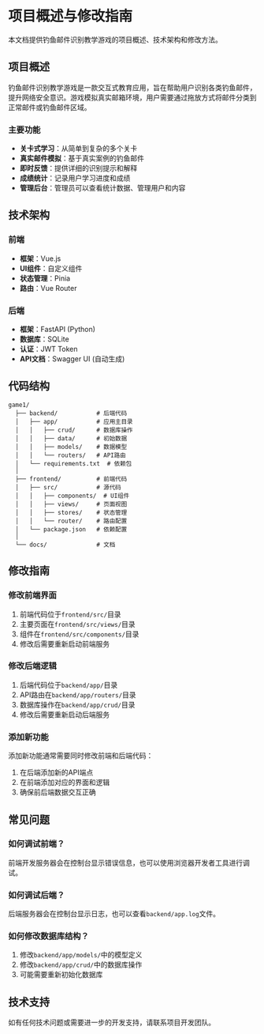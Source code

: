 # 项目概述与修改指南

本文档提供钓鱼邮件识别教学游戏的项目概述、技术架构和修改方法。

## 项目概述

钓鱼邮件识别教学游戏是一款交互式教育应用，旨在帮助用户识别各类钓鱼邮件，提升网络安全意识。游戏模拟真实邮箱环境，用户需要通过拖放方式将邮件分类到正常邮件或钓鱼邮件区域。

### 主要功能

- **关卡式学习**：从简单到复杂的多个关卡
- **真实邮件模拟**：基于真实案例的钓鱼邮件
- **即时反馈**：提供详细的识别提示和解释
- **成绩统计**：记录用户学习进度和成绩
- **管理后台**：管理员可以查看统计数据、管理用户和内容

## 技术架构

### 前端

- **框架**：Vue.js
- **UI组件**：自定义组件
- **状态管理**：Pinia
- **路由**：Vue Router

### 后端

- **框架**：FastAPI (Python)
- **数据库**：SQLite
- **认证**：JWT Token
- **API文档**：Swagger UI (自动生成)

## 代码结构

```
game1/
  ├── backend/           # 后端代码
  │   ├── app/           # 应用主目录
  │   │   ├── crud/      # 数据库操作
  │   │   ├── data/      # 初始数据
  │   │   ├── models/    # 数据模型
  │   │   └── routers/   # API路由
  │   └── requirements.txt  # 依赖包
  │
  ├── frontend/          # 前端代码
  │   ├── src/           # 源代码
  │   │   ├── components/  # UI组件
  │   │   ├── views/     # 页面视图
  │   │   ├── stores/    # 状态管理
  │   │   └── router/    # 路由配置
  │   └── package.json   # 依赖配置
  │
  └── docs/              # 文档
```

## 修改指南

### 修改前端界面

1. 前端代码位于`frontend/src/`目录
2. 主要页面在`frontend/src/views/`目录
3. 组件在`frontend/src/components/`目录
4. 修改后需要重新启动前端服务

### 修改后端逻辑

1. 后端代码位于`backend/app/`目录
2. API路由在`backend/app/routers/`目录
3. 数据库操作在`backend/app/crud/`目录
4. 修改后需要重新启动后端服务

### 添加新功能

添加新功能通常需要同时修改前端和后端代码：

1. 在后端添加新的API端点
2. 在前端添加对应的界面和逻辑
3. 确保前后端数据交互正确

## 常见问题

### 如何调试前端？

前端开发服务器会在控制台显示错误信息，也可以使用浏览器开发者工具进行调试。

### 如何调试后端？

后端服务器会在控制台显示日志，也可以查看`backend/app.log`文件。

### 如何修改数据库结构？

1. 修改`backend/app/models/`中的模型定义
2. 修改`backend/app/crud/`中的数据库操作
3. 可能需要重新初始化数据库

## 技术支持

如有任何技术问题或需要进一步的开发支持，请联系项目开发团队。 